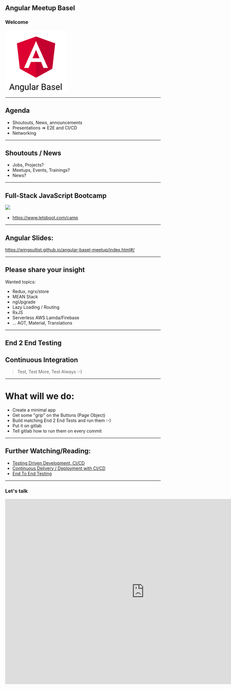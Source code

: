 ## Angular Meetup Basel

### Welcome

<img src="theme/assets/angular2-basel.png" style="height:200px">


----

## Agenda

* Shoutouts, News, announcements
* Presentations => E2E and CI/CD
* Networking


----

## Shoutouts / News

* Jobs, Projects?
* Meetups, Events, Trainings?
* News?

----

## Full-Stack JavaScript Bootcamp

<img src="https://static.wixstatic.com/media/51a518_deebba96861847f99d1aa92f86356e96~mv2.jpg/v1/fill/w_762,h_610,al_c,q_85,usm_0.66_1.00_0.01/51a518_deebba96861847f99d1aa92f86356e96~mv2.webp" width="500px"> 

* https://www.letsboot.com/camp 

----

## Angular Slides: 

https://wingsuitist.github.io/angular-basel-meetup/index.html#/

----

## Please share your insight

Wanted topics:

* Redux, ngrx/store
* MEAN Stack
* ngUpgrade
* Lazy Loading / Routing
* RxJS
* Serverless AWS Lamda/Firebase
* ... AOT, Material, Translations

---

## End 2 End Testing
## Continuous Integration

> Test, Test More, Test Always :-)

----

# What will we do:

* Create a minimal app
* Get some "grip" on the Buttons (Page Object)
* Build matching End 2 End Tests and run them :-)
* Put it on gitlab
* Tell gitlab how to run them on every commit

----

## Further Watching/Reading:

* [Testing Driven Development, CI/CD](https://medium.com/letsboot/angular-4-and-testing-angular-cli-gitlab-ci-ng-test-phantomjs-tdd-afc20f50b928)
* [Continuous Delivery / Deployment with CI/CD](https://medium.com/letsboot/angular-continuous-delivery-deployment-with-gitlab-ci-stage-on-commit-and-prod-on-git-tag-151ce3c74619)
* [End To End Testing](https://medium.com/letsboot/angular-end-to-end-testing-c3b9950fdd41)

---

### Let's talk

<iframe src="https://giphy.com/embed/26ufbjVtvdCaikoP6" width="900" height="600" frameBorder="0" class="giphy-embed" allowFullScreen></iframe>
